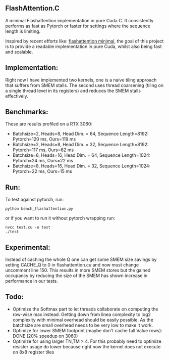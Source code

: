## FlashAttention.C
A minimal Flashattention implementation in pure Cuda C. It consistently performs as fast as Pytorch or faster for settings where the sequence length is limiting.

Inspired by recent efforts like: [flashattention minimal](https://github.com/tspeterkim/flash-attention-minimal.git), the goal of this project is to provide a readable implementation in pure Cuda, whilst also being fast and scalable.

## Implementation:
Right now I have implemented two kernels, one is a naive tiling approach that suffers from SMEM stalls. The second uses thread coarsening (tiling on a single thread level in its registers) and reduces the SMEM stalls effectively.

## Benchmarks:
These are results profiled on a RTX 3060:
- Batchsize=2, Heads=8, Head Dim. = 64, Sequence Length=8192: Pytorch=120 ms, Ours=119 ms
- Batchsize=2, Heads=8, Head Dim. = 32, Sequence Length=8192: Pytorch=117 ms, Ours=62 ms
- Batchsize=8, Heads=16, Head Dim. = 64, Sequence Length=1024: Pytorch=24 ms, Ours=22 ms
- Batchsize=8, Heads=16, Head Dim. = 32, Sequence Length=1024: Pytorch=22 ms, Ours=15 ms

## Run:
To test against pytorch, run:
```
python bench_flashattention.py
```
or if you want to run it without pytorch wrapping run:
```
nvcc test.cu -o test
./test
```

## Experimental:
Instead of caching the whole Q one can get some SMEM size savings by setting CACHE_Q to 0 in flashattention.cu and now must change uncomment line 150. This results in more SMEM stores but the gained occupancy by reducing the size of the SMEM has shown increase in performance in our tests.

## Todo:
- Optimize the Softmax part to let threads collaborate on computing the row-wise max instead. Getting down from linea complexity to log2 complexity with minimal overhead should be easily possible. As the batchsize are small overhead needs to be very low to make it work.
- Optimize for lower SMEM footprint (maybe don't cache full Value rows): DONE (20% speedup on 3060)
- Optimize for using larger TN,TM > 4. For this probably need to optimize resister usage do lower because right now the kernel does not execute on 8x8 register tiles
